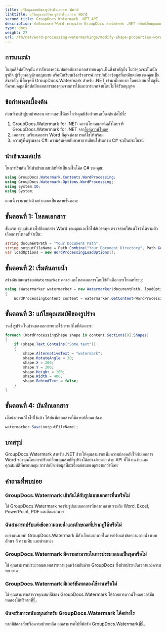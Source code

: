 ```yaml
---
title: แก้ไขคุณสมบัติของรูปร่างในเอกสาร Word
linktitle: แก้ไขคุณสมบัติของรูปร่างในเอกสาร Word
second_title: GroupDocs.Watermark .NET API
description: ปกป้องเอกสาร Word ของคุณด้วย GroupDocs ลายน้ำสำหรับ .NET ปรับเปลี่ยนคุณสมบัติรูปร่างได้อย่างง่ายดายเพื่อเพิ่มความปลอดภัย
type: docs
weight: 27
url: /th/net/word-processing-watermarkings/modify-shape-properties-word-docs/
---
```

## การแนะนำ
ในยุคดิจิทัลปัจจุบัน การรับรองความปลอดภัยของเอกสารของคุณเป็นสิ่งสำคัญยิ่ง ไม่ว่าคุณจะเป็นนักธุรกิจ ผู้เชี่ยวชาญด้านกฎหมาย หรือนักเขียนเชิงสร้างสรรค์ การปกป้องข้อมูลที่ละเอียดอ่อนของคุณเป็นสิ่งสำคัญ นี่คือจุดที่ GroupDocs.Watermark สำหรับ .NET เข้ามามีบทบาท โดยนำเสนอโซลูชั่นที่ครอบคลุมเพื่อปกป้องเอกสารของคุณจากการใช้และการแจกจ่ายโดยไม่ได้รับอนุญาต
## ข้อกำหนดเบื้องต้น
ก่อนที่จะเข้าสู่บทช่วยสอน ตรวจสอบให้แน่ใจว่าคุณมีข้อกำหนดเบื้องต้นต่อไปนี้:
1.  GroupDocs.Watermark for .NET: ดาวน์โหลดและติดตั้งไลบรารี GroupDocs.Watermark for .NET จาก[ลิ้งค์ดาวน์โหลด](https://releases.groupdocs.com/Watermark/net/).
2. เอกสาร: เตรียมเอกสาร Word ที่คุณต้องการแก้ไขให้พร้อม
3. ความรู้พื้นฐานของ C#: ความคุ้นเคยกับภาษาการเขียนโปรแกรม C# จะเป็นประโยชน์

## นำเข้าเนมสเปซ
ในการเริ่มต้น ให้นำเข้าเนมสเปซที่จำเป็นลงในโค้ด C# ของคุณ:
```csharp
using GroupDocs.Watermark.Contents.WordProcessing;
using GroupDocs.Watermark.Options.WordProcessing;
using System.IO;
using System;
```
ตอนนี้ เรามาแบ่งตัวอย่างออกเป็นหลายขั้นตอน:
## ขั้นตอนที่ 1: โหลดเอกสาร
ขั้นแรก ระบุเส้นทางไปยังเอกสาร Word ของคุณและชื่อไฟล์เอาต์พุต ตรวจสอบให้แน่ใจว่าได้รวมตัวเลือกการโหลดที่จำเป็น:
```csharp
string documentPath = "Your Document Path";
string outputFileName = Path.Combine("Your Document Directory", Path.GetFileName(documentPath));
var loadOptions = new WordProcessingLoadOptions();
```
## ขั้นตอนที่ 2: เริ่มต้นลายน้ำ
สร้างอินสแตนซ์ของ`Watermarker` คลาสและโหลดเอกสารโดยใช้ตัวเลือกการโหลดที่ระบุ:
```csharp
using (Watermarker watermarker = new Watermarker(documentPath, loadOptions))
{
    WordProcessingContent content = watermarker.GetContent<WordProcessingContent>();
```
## ขั้นตอนที่ 3: แก้ไขคุณสมบัติของรูปร่าง
วนซ้ำรูปร่างในส่วนของเอกสารและใช้การแก้ไขที่ต้องการ:
```csharp
foreach (WordProcessingShape shape in content.Sections[0].Shapes)
{
    if (shape.Text.Contains("Some text"))
    {
        shape.AlternativeText = "watermark";
        shape.RotateAngle = 30;
        shape.X = 200;
        shape.Y = 200;
        shape.Height = 100;
        shape.Width = 400;
        shape.BehindText = false;
    }
}
```
## ขั้นตอนที่ 4: บันทึกเอกสาร
เมื่อนำการแก้ไขไปใช้แล้ว ให้บันทึกเอกสารที่มีการเปลี่ยนแปลง:
```csharp
watermarker.Save(outputFileName);
```
## บทสรุป
GroupDocs.Watermark สำหรับ .NET ช่วยให้คุณสามารถเพิ่มความปลอดภัยให้กับเอกสาร Word ของคุณโดยการปรับเปลี่ยนคุณสมบัติรูปร่างได้อย่างง่ายดาย ด้วย API ที่ใช้งานง่ายและคุณสมบัติที่ครอบคลุม การปกป้องข้อมูลที่ละเอียดอ่อนของคุณง่ายกว่าที่เคย

## คำถามที่พบบ่อย
### GroupDocs.Watermark เข้ากันได้กับรูปแบบเอกสารอื่นหรือไม่
ใช่ GroupDocs.Watermark รองรับรูปแบบเอกสารที่หลากหลาย รวมถึง Word, Excel, PowerPoint, PDF และอีกมากมาย
### ฉันสามารถปรับแต่งข้อความลายน้ำและลักษณะที่ปรากฏได้หรือไม่
อย่างแน่นอน! GroupDocs.Watermark มีตัวเลือกมากมายในการปรับแต่งข้อความลายน้ำ แบบอักษร สี ความทึบ และตำแหน่ง
### GroupDocs.Watermark มีความสามารถในการประมวลผลเป็นชุดหรือไม่
ใช่ คุณสามารถประมวลผลเอกสารหลายชุดพร้อมกันด้วย GroupDocs ซึ่งช่วยประหยัดเวลาและความพยายาม
### GroupDocs.Watermark มีเวอร์ชันทดลองใช้งานหรือไม่
 ใช่ คุณสามารถสำรวจคุณสมบัติของ GroupDocs.Watermark ได้ด้วยการดาวน์โหลดเวอร์ชันทดลองใช้ฟรีจาก[ที่นี่](https://releases.groupdocs.com/).
### ฉันจะรับการสนับสนุนสำหรับ GroupDocs.Watermark ได้อย่างไร
 หากมีข้อสงสัยหรือความช่วยเหลือ คุณสามารถไปที่ฟอรัม GroupDocs.Watermark[ที่นี่](https://forum.groupdocs.com/c/watermark/19).